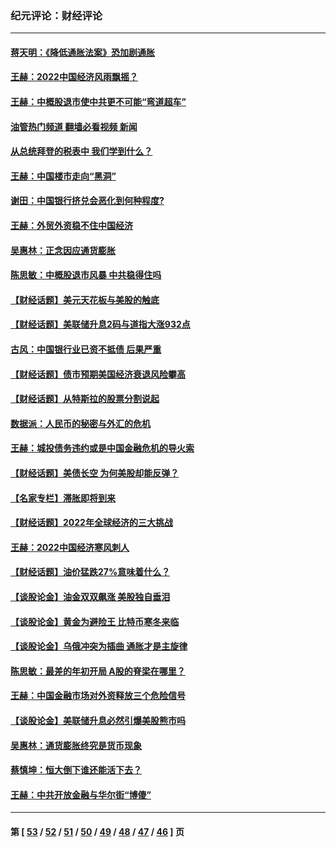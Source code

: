 ### 纪元评论：财经评论
---
#### [蒋天明：《降低通胀法案》恐加剧通胀](../../pages/nsc1026/n13806996.md?08290330) 
#### [王赫：2022中国经济风雨飘摇？](../../pages/nsc1026/n13803207.md?08290330) 
#### [王赫：中概股退市使中共更不可能“弯道超车”](../../pages/nsc1026/n13802858.md?08290330) 
#### [油管热门频道 翻墙必看视频 新闻](ok?08290330)
#### [从总统拜登的税表中 我们学到什么？](../../pages/nsc1026/n13773081.md?08290330) 
#### [王赫：中国楼市走向“黑洞”](../../pages/nsc1026/n13770647.md?08290330) 
#### [谢田：中国银行挤兑会恶化到何种程度?](../../pages/nsc1026/n13766965.md?08290330) 
#### [王赫：外贸外资稳不住中国经济](../../pages/nsc1026/n13753933.md?08290330) 
#### [吴惠林：正念因应通货膨胀](../../pages/nsc1026/n13750350.md?08290330) 
#### [陈思敏：中概股退市风暴 中共稳得住吗](../../pages/nsc1026/n13738978.md?08290330) 
#### [【财经话题】美元天花板与美股的触底](../../pages/nsc1026/n13736495.md?08290330) 
#### [【财经话题】美联储升息2码与道指大涨932点](../../pages/nsc1026/n13727377.md?08290330) 
#### [古风：中国银行业已资不抵债 后果严重](../../pages/nsc1026/n13726111.md?08290330) 
#### [【财经话题】债市预期美国经济衰退风险攀高](../../pages/nsc1026/n13698043.md?08290330) 
#### [【财经话题】从特斯拉的股票分割说起](../../pages/nsc1026/n13679733.md?08290330) 
#### [数据派：人民币的秘密与外汇的危机](../../pages/nsc1026/n13667092.md?08290330) 
#### [王赫：城投债务违约或是中国金融危机的导火索](../../pages/nsc1026/n13665322.md?08290330) 
#### [【财经话题】美债长空 为何美股却能反弹？](../../pages/nsc1026/n13665895.md?08290330) 
#### [【名家专栏】滞胀即将到来](../../pages/nsc1026/n13658171.md?08290330) 
#### [【财经话题】2022年全球经济的三大挑战](../../pages/nsc1026/n13654423.md?08290330) 
#### [王赫：2022中国经济寒风刺人](../../pages/nsc1026/n13651403.md?08290330) 
#### [【财经话题】油价猛跌27%意味着什么？](../../pages/nsc1026/n13648767.md?08290330) 
#### [【谈股论金】油金双双飙涨 美股独自垂泪](../../pages/nsc1026/n13631742.md?08290330) 
#### [【谈股论金】黄金为避险王 比特币寒冬来临](../../pages/nsc1026/n13600406.md?08290330) 
#### [【谈股论金】乌俄冲突为插曲 通胀才是主旋律](../../pages/nsc1026/n13576797.md?08290330) 
#### [陈思敏：最差的年初开局 A股的脊梁在哪里？](../../pages/nsc1026/n13558359.md?08290330) 
#### [王赫：中国金融市场对外资释放三个危险信号](../../pages/nsc1026/n13546389.md?08290330) 
#### [【谈股论金】美联储升息必然引爆美股熊市吗](../../pages/nsc1026/n13519194.md?08290330) 
#### [吴惠林：通货膨胀终究是货币现象](../../pages/nsc1026/n13512979.md?08290330) 
#### [蔡慎坤：恒大倒下谁还能活下去？](../../pages/nsc1026/n13501831.md?08290330) 
#### [王赫：中共开放金融与华尔街“博傻”](../../pages/nsc1026/n13501138.md?08290330) 

---
#### 第 [ [53](./53.md?08290330) / [52](./52.md?08290330) / [51](./51.md?08290330) / [50](./50.md?08290330) / [49](./49.md?08290330) / [48](./48.md?08290330) / [47](./47.md?08290330) / [46](./46.md?08290330) ] 页

